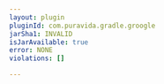 ```yaml
---
layout: plugin
pluginId: com.puravida.gradle.groogle
jarSha1: INVALID
isJarAvailable: true
error: NONE
violations: []

---
```

